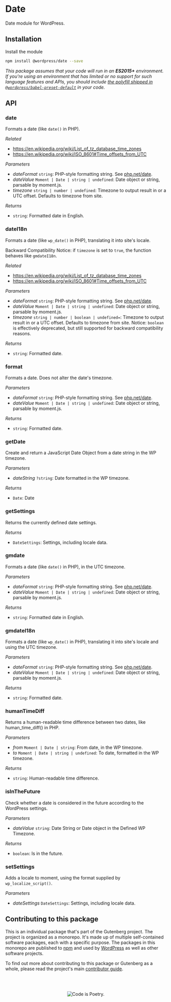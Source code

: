 # Date

Date module for WordPress.

## Installation

Install the module

```bash
npm install @wordpress/date --save
```

_This package assumes that your code will run in an **ES2015+** environment. If you're using an environment that has limited or no support for such language features and APIs, you should include [the polyfill shipped in `@wordpress/babel-preset-default`](https://github.com/WordPress/gutenberg/tree/HEAD/packages/babel-preset-default#polyfill) in your code._

## API

<!-- START TOKEN(Autogenerated API docs) -->

### date

Formats a date (like `date()` in PHP).

_Related_

-   <https://en.wikipedia.org/wiki/List_of_tz_database_time_zones>
-   <https://en.wikipedia.org/wiki/ISO_8601#Time_offsets_from_UTC>

_Parameters_

-   _dateFormat_ `string`: PHP-style formatting string. See [php.net/date](https://www.php.net/manual/en/function.date.php).
-   _dateValue_ `Moment | Date | string | undefined`: Date object or string, parsable by moment.js.
-   _timezone_ `string | number | undefined`: Timezone to output result in or a UTC offset. Defaults to timezone from site.

_Returns_

-   `string`: Formatted date in English.

### dateI18n

Formats a date (like `wp_date()` in PHP), translating it into site's locale.

Backward Compatibility Notice: if `timezone` is set to `true`, the function behaves like `gmdateI18n`.

_Related_

-   <https://en.wikipedia.org/wiki/List_of_tz_database_time_zones>
-   <https://en.wikipedia.org/wiki/ISO_8601#Time_offsets_from_UTC>

_Parameters_

-   _dateFormat_ `string`: PHP-style formatting string. See [php.net/date](https://www.php.net/manual/en/function.date.php).
-   _dateValue_ `Moment | Date | string | undefined`: Date object or string, parsable by moment.js.
-   _timezone_ `string | number | boolean | undefined=`: Timezone to output result in or a UTC offset. Defaults to timezone from site. Notice: `boolean` is effectively deprecated, but still supported for backward compatibility reasons.

_Returns_

-   `string`: Formatted date.

### format

Formats a date. Does not alter the date's timezone.

_Parameters_

-   _dateFormat_ `string`: PHP-style formatting string. See [php.net/date](https://www.php.net/manual/en/function.date.php).
-   _dateValue_ `Moment | Date | string | undefined`: Date object or string, parsable by moment.js.

_Returns_

-   `string`: Formatted date.

### getDate

Create and return a JavaScript Date Object from a date string in the WP timezone.

_Parameters_

-   _dateString_ `?string`: Date formatted in the WP timezone.

_Returns_

-   `Date`: Date

### getSettings

Returns the currently defined date settings.

_Returns_

-   `DateSettings`: Settings, including locale data.

### gmdate

Formats a date (like `date()` in PHP), in the UTC timezone.

_Parameters_

-   _dateFormat_ `string`: PHP-style formatting string. See [php.net/date](https://www.php.net/manual/en/function.date.php).
-   _dateValue_ `Moment | Date | string | undefined`: Date object or string, parsable by moment.js.

_Returns_

-   `string`: Formatted date in English.

### gmdateI18n

Formats a date (like `wp_date()` in PHP), translating it into site's locale and using the UTC timezone.

_Parameters_

-   _dateFormat_ `string`: PHP-style formatting string. See [php.net/date](https://www.php.net/manual/en/function.date.php).
-   _dateValue_ `Moment | Date | string | undefined`: Date object or string, parsable by moment.js.

_Returns_

-   `string`: Formatted date.

### humanTimeDiff

Returns a human-readable time difference between two dates, like human_time_diff() in PHP.

_Parameters_

-   _from_ `Moment | Date | string`: From date, in the WP timezone.
-   _to_ `Moment | Date | string | undefined`: To date, formatted in the WP timezone.

_Returns_

-   `string`: Human-readable time difference.

### isInTheFuture

Check whether a date is considered in the future according to the WordPress settings.

_Parameters_

-   _dateValue_ `string`: Date String or Date object in the Defined WP Timezone.

_Returns_

-   `boolean`: Is in the future.

### setSettings

Adds a locale to moment, using the format supplied by `wp_localize_script()`.

_Parameters_

-   _dateSettings_ `DateSettings`: Settings, including locale data.

<!-- END TOKEN(Autogenerated API docs) -->

## Contributing to this package

This is an individual package that's part of the Gutenberg project. The project is organized as a monorepo. It's made up of multiple self-contained software packages, each with a specific purpose. The packages in this monorepo are published to [npm](https://www.npmjs.com/) and used by [WordPress](https://make.wordpress.org/core/) as well as other software projects.

To find out more about contributing to this package or Gutenberg as a whole, please read the project's main [contributor guide](https://github.com/WordPress/gutenberg/tree/HEAD/CONTRIBUTING.md).

<br /><br /><p align="center"><img src="https://s.w.org/style/images/codeispoetry.png?1" alt="Code is Poetry." /></p>
